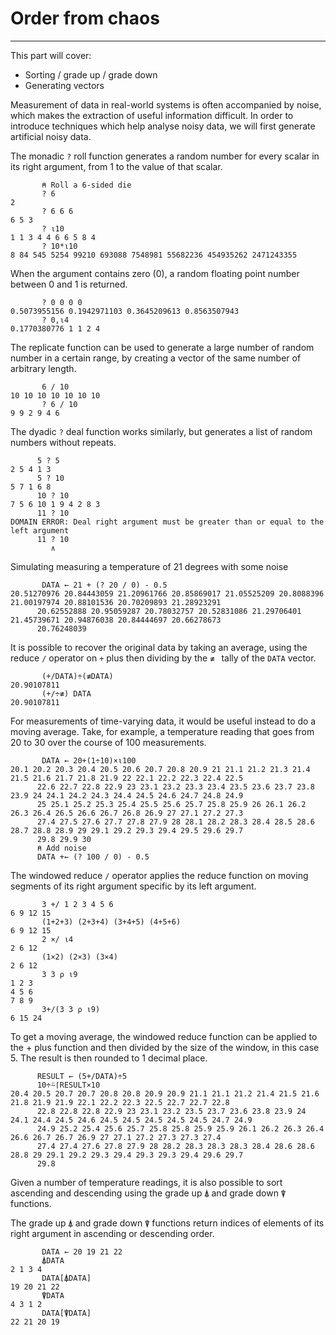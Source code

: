 # Order from chaos
---

This part will cover:

- Sorting / grade up / grade down
- Generating vectors

Measurement of data in real-world systems is often accompanied by noise, which makes the extraction of useful information difficult. In order to introduce techniques which help analyse noisy data, we will first generate artificial noisy data.

The monadic `?` roll function generates a random number for every scalar in its right argument, from 1 to the value of that scalar. 

```apl
       ⍝ Roll a 6-sided die
       ? 6
2
       ? 6 6 6
6 5 3
       ? ⍳10
1 1 3 4 4 6 6 5 8 4
       ? 10*⍳10
8 84 545 5254 99210 693088 7548981 55682236 454935262 2471243355
```

When the argument contains zero (0), a random floating point number between 0 and 1 is returned.

```apl
       ? 0 0 0 0
0.5073955156 0.1942971103 0.3645209613 0.8563507943
       ? 0,⍳4
0.1770380776 1 1 2 4
```

The replicate function can be used to generate a large number of random number in a certain range, by creating a vector of the same number of arbitrary length.

```apl
       6 / 10
10 10 10 10 10 10 10
       ? 6 / 10
9 9 2 9 4 6
```

The dyadic `?` deal function works similarly, but generates a list of random numbers without repeats.

```apl
      5 ? 5
2 5 4 1 3
      5 ? 10
5 7 1 6 8
      10 ? 10
7 5 6 10 1 9 4 2 8 3
      11 ? 10
DOMAIN ERROR: Deal right argument must be greater than or equal to the left argument
      11 ? 10
         ∧
```

Simulating measuring a temperature of 21 degrees with some noise

```apl
       DATA ← 21 + (? 20 / 0) - 0.5
20.51270976 20.84443059 21.20961766 20.85869017 21.05525209 20.8088396 21.00197974 20.88101536 20.70209893 21.28923291
      20.62552888 20.95059287 20.78032757 20.52831086 21.29706401 21.45739671 20.94876038 20.84444697 20.66278673
      20.76248039
```

It is possible to recover the original data by taking an average, using the reduce `/` operator on `+` plus then dividing by the `≢ ` tally of the `DATA` vector.

```apl
       (+/DATA)÷(≢DATA)
20.90107811
       (+/÷≢) DATA
20.90107811
```

For measurements of time-varying data, it would be useful instead to do a moving average. Take, for example, a temperature reading that goes from 20 to 30 over the course of 100 measurements.

```apl
       DATA ← 20+(1÷10)×⍳100
20.1 20.2 20.3 20.4 20.5 20.6 20.7 20.8 20.9 21 21.1 21.2 21.3 21.4 21.5 21.6 21.7 21.8 21.9 22 22.1 22.2 22.3 22.4 22.5
      22.6 22.7 22.8 22.9 23 23.1 23.2 23.3 23.4 23.5 23.6 23.7 23.8 23.9 24 24.1 24.2 24.3 24.4 24.5 24.6 24.7 24.8 24.9
      25 25.1 25.2 25.3 25.4 25.5 25.6 25.7 25.8 25.9 26 26.1 26.2 26.3 26.4 26.5 26.6 26.7 26.8 26.9 27 27.1 27.2 27.3
      27.4 27.5 27.6 27.7 27.8 27.9 28 28.1 28.2 28.3 28.4 28.5 28.6 28.7 28.8 28.9 29 29.1 29.2 29.3 29.4 29.5 29.6 29.7
      29.8 29.9 30      
      ⍝ Add noise
      DATA +← (? 100 / 0) - 0.5
```

The windowed reduce `/` operator applies the reduce function on moving segments of its right argument specific by its left argument.

```apl
       3 +/ 1 2 3 4 5 6
6 9 12 15
       (1+2+3) (2+3+4) (3+4+5) (4+5+6)
6 9 12 15
       2 ×/ ⍳4
2 6 12
       (1×2) (2×3) (3×4)
2 6 12
       3 3 ⍴ ⍳9
1 2 3
4 5 6
7 8 9
       3+/(3 3 ⍴ ⍳9)
6 15 24
```

To get a moving average, the windowed reduce function can be applied to the + plus function and then divided by the size of the window, in this case 5. The result is then rounded to 1 decimal place.

```apl
      RESULT ← (5+/DATA)÷5
      10÷⍨⌈RESULT×10
20.4 20.5 20.7 20.7 20.8 20.8 20.9 20.9 21.1 21.1 21.2 21.4 21.5 21.6 21.8 21.9 21.9 22.1 22.2 22.3 22.5 22.7 22.7 22.8
      22.8 22.8 22.8 22.9 23 23.1 23.2 23.5 23.7 23.6 23.8 23.9 24 24.1 24.4 24.5 24.6 24.5 24.5 24.5 24.5 24.5 24.7 24.9
      24.9 25.2 25.4 25.6 25.7 25.8 25.8 25.9 25.9 26.1 26.2 26.3 26.4 26.6 26.7 26.7 26.9 27 27.1 27.2 27.3 27.3 27.4
      27.4 27.4 27.6 27.8 27.9 28 28.2 28.3 28.3 28.3 28.4 28.6 28.6 28.8 29 29.1 29.2 29.3 29.4 29.3 29.3 29.4 29.6 29.7
      29.8
```

Given a number of temperature readings, it is also possible to sort ascending and descending using the grade up `⍋` and grade down `⍒` functions.

The grade up `⍋` and grade down `⍒` functions return indices of elements of  its right argument in ascending or descending order.

```apl
       DATA ← 20 19 21 22
       ⍋DATA
2 1 3 4
       DATA[⍋DATA]
19 20 21 22
       ⍒DATA
4 3 1 2
       DATA[⍒DATA]
22 21 20 19
```
